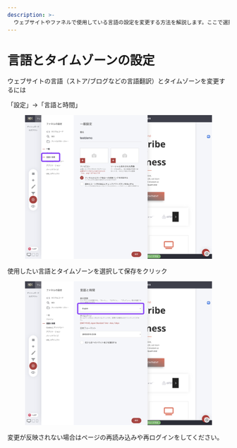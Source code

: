 ```yaml
---
description: >-
  ウェブサイトやファネルで使用している言語の設定を変更する方法を解説します。ここで選択した言語でAIライティング機能が動作します。英語でAI自動生成を行いたい場合には、この解説を参考にして言語設定を英語に変更してください。
---
```


# 言語とタイムゾーンの設定

ウェブサイトの言語（ストア/ブログなどの言語翻訳）とタイムゾーンを変更するには

「設定」→「言語と時間」

<figure><img src="../../.gitbook/assets/f4b35431-8991-47c5-a004-b053fb3710a8_583b1270-0c6e-472a-b70b-0f2fadc9ce47.png" alt=""><figcaption></figcaption></figure>

使用したい言語とタイムゾーンを選択して保存をクリック

<figure><img src="../../.gitbook/assets/970e8b9d-a02f-416b-82d3-5fbfb5e3298d_e9ec60c5-ec08-4c3c-b9fa-359a1b49ae78.png" alt=""><figcaption></figcaption></figure>

変更が反映されない場合はページの再読み込みや再ログインをしてください。
